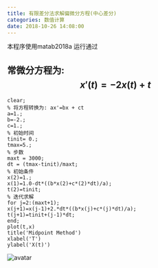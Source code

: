 ```yaml
---
title: 有限差分法求解偏微分方程(中心差分)
categories: 数值计算
date: 2018-10-26 14:08:00
---
```

本程序使用matab2018a 运行通过
## 常微分方程为: $$ x{\prime}(t)=-2x(t)+t $$ 
<!--more-->
```
clear;
% 将方程转换为: ax'=bx + ct
a=1.;
b=-2.;
c=1.;
% 初始时间
tinit= 0.;
tmax=5.;
% 步数
maxt = 3000;
dt = (tmax-tinit)/maxt;
% 初始条件
x(2)=1.;
x(1)=1.0-dt*((b*x(2)+c*(2)*dt)/a);
t(2)=tinit;
% 迭代求解
for j=2:(maxt+1);
x(j+1)=x(j-1)+2.*dt*((b*x(j)+c*(j)*dt)/a);
t(j+1)=tinit+(j-1)*dt;
end;
plot(t,x)
title('Midpoint Method')
xlabel('T')
ylabel('X(t)')
```
![avatar](https://imageone.oss-cn-beijing.aliyuncs.com/a.svg)